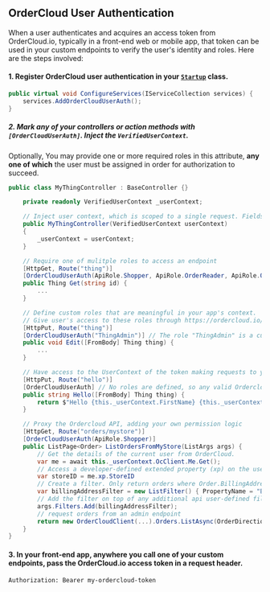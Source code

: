 ## OrderCloud User Authentication

When a user authenticates and acquires an access token from OrderCloud.io, typically in a front-end web or mobile app, that token can be used in your custom endpoints to verify the user's identity and roles. Here are the steps involved:

#### 1. Register OrderCloud user authentication in your [`Startup`](https://docs.microsoft.com/en-us/aspnet/core/fundamentals/startup) class.

```c#
public virtual void ConfigureServices(IServiceCollection services) {
    services.AddOrderCloudUserAuth();
}
```

##### 2. Mark any of your controllers or action  methods with `[OrderCloudUserAuth]`. Inject the `VerifiedUserContext`.

Optionally, You may provide one or more required roles in this attribute, **any one of which** the user must be assigned in order for authorization to succeed.

```c#
public class MyThingController : BaseController {}

    private readonly VerifiedUserContext _userContext;

    // Inject user context, which is scoped to a single request. Fields will only be defined if [OrderCloudUserAuth] is defined on the route.
    public MyThingController(VerifiedUserContext userContext) 
    {
        _userContext = userContext;
    }

    // Require one of mulitple roles to access an endpoint
    [HttpGet, Route("thing")] 
    [OrderCloudUserAuth(ApiRole.Shopper, ApiRole.OrderReader, ApiRole.OrderAdmin)] 
    public Thing Get(string id) {
        ...
    }

    // Define custom roles that are meaningful in your app's context.
    // Give user's access to these roles through https://ordercloud.io/api-reference/authentication-and-authorization/security-profiles/create
    [HttpPut, Route("thing")]
    [OrderCloudUserAuth("ThingAdmin")] // The role "ThingAdmin" is a custom developer-defined role
    public void Edit([FromBody] Thing thing) {
        ...
    }

    // Have access to the UserContext of the token making requests to your api.
    [HttpPut, Route("hello")]
    [OrderCloudUserAuth] // No roles are defined, so any valid Ordercloud Token gives access.
    public string Hello([FromBody] Thing thing) {
        return $"Hello {this._userContext.FirstName} {this._userContext.LastName}";  // UserContext defined on the BaseContoller class and determined by the token.
    }

    // Proxy the Ordercloud API, adding your own permission logic
    [HttpGet, Route("orders/mystore")]
    [OrderCloudUserAuth(ApiRole.Shopper)] 
    public ListPage<Order> ListOrdersFromMyStore(ListArgs args) {
        // Get the details of the current user from OrderCloud.
        var me = await this._userContext.OcClient.Me.Get();
        // Access a developer-defined extended property (xp) on the user called "StoreID".
        var storeID = me.xp.StoreID 
        // Create a filter. Only return orders where Order.BillingAddress.ID equals the user's storeID.   
        var billingAddressFilter = new ListFilter() { PropertyName = "BillingAddress.ID", FilterExpression = storeID };
        // Add the filter on top of any additional api user-defined filters. 
        args.Filters.Add(billingAddressFilter);
        // request orders from an admin endpoint
        return new OrderCloudClient(...).Orders.ListAsync(OrderDirection.Outgoing, page: args.Page, pageSize: args.PageSize, filters: args.ToFilterString()) 
    }
}
```

#### 3. In your front-end app, anywhere you call one of your custom endpoints, pass the OrderCloud.io access token in a request header.

```
Authorization: Bearer my-ordercloud-token
```


